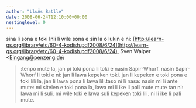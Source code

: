 ```yaml
---
author: "LluÃ­s Batlle"
date: 2008-06-24T12:10:00+00:00
nestinglevel: 0
---
```

sina li sona e toki Inli li wile sona e sin la o lukin e ni: [http://learn-gs.org/library/etc/60-4-kodish.pdf2008/6/24](http://learn-gs.org/library/etc/60-4-kodish.pdf2008/6/24), Sven Walper <[Eingang@penzeng.de](mailto://Eingang@penzeng.de)\
>:tenpo mute la, jan pi toki pona li toki e nasin Sapir-Whorf. nasin Sapir-Whorf li toki e ni: jan li lawa kepeken toki. jan li kepeken e toki pona e toki lili la, jan li lawa pona li lawa lili.taso ni li nasa: nasin mi li ante mute: mi sitelen e toki pona la, lawa mi li ike li pali mute mute tan ni: lawa mi li suli. mi wile toki e lawa suli kepeken toki lili. ni li ike li pali mute.
